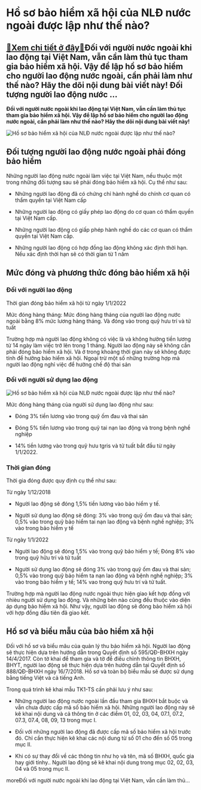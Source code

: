 Hồ sơ bảo hiểm xã hội của NLĐ nước ngoài được lập như thế nào?
==============================================================

[:gift:Xem chi tiết ở đây:gift:](https://hddtvn.com/ho-so-bao-hiem-xa-hoi-cua-nld-nuoc-ngoai-duoc-lap-nhu-the-nao/)Đối với người nước ngoài khi lao động tại Việt Nam, vẫn cần làm thủ tục tham gia bảo hiểm xã hội. Vậy để lập hồ sơ bảo hiểm cho người lao động nước ngoài, cần phải làm như thế nào? Hãy the dõi nội dung bài viết này! Đối tượng người lao động nước …
-------------------------------------------------------------------------------------------------------------------------------------------------------------------------------------------------------------------------------------------------------

**Đối với người nước ngoài khi lao động tại Việt Nam, vẫn cần làm thủ tục tham gia bảo hiểm xã hội. Vậy để lập hồ sơ bảo hiểm cho người lao động nước ngoài, cần phải làm như thế nào? Hãy the dõi nội dung bài viết này!**


![Hồ sơ bảo hiểm xã hội của NLĐ nước ngoài được lập như thế nào?](https://hddtvn.com/wp-content/uploads/2021/01/bhxh-3.jpg)


Đối tượng người lao động nước ngoài phải đóng bảo hiểm
------------------------------------------------------


Những người lao động nước ngoài làm việc tại Việt Nam, nếu thuộc một trong những đối tượng sau sẽ phải đóng bảo hiểm xã hội. Cụ thể như sau:




* Những người lao động đã có chứng chỉ hành nghề do chính cơ quan có thẩm quyền tại Việt Nam cấp

* Những người lao động có giấy phép lao động do cơ quan có thẩm quyền tại Việt Nam cấp.

* Những người lao động có giấp phép hành nghề do các cơ quan có thẩm quyền tại Việt Nam cấp.

* Những người lao động có hợp đồng lao động không xác định thời hạn. Nếu xác định thời hạn sẽ có thời gian từ 1 năm



Mức đóng và phương thức đóng bảo hiểm xã hội
--------------------------------------------


### Đối với người lao động


Thời gian đóng bảo hiểm xã hội từ ngày 1/1/2022


Mức đóng hàng tháng: Mức đóng hàng tháng của người lao động nước ngoài bằng 8% mức lương hàng tháng. Và đóng vào trong quỹ hưu trí và tử tuất


Trường hợp mà người lao động không có việc là và không hưởng tiền lương từ 14 ngày làm việc trở lên trong 1 tháng. Người lao động này sẽ không cần phải đóng bảo hiểm xã hội. Và ở trong khoảng thời gian này sẽ không được tính để hưởng bảo hiểm xã hội. Ngoại trừ một số những trường hợp mà người lao động nghỉ việc để hưởng chế độ thai sản


### Đối với người sử dụng lao động


![Hồ sơ bảo hiểm xã hội của NLĐ nước ngoài được lập như thế nào?](https://hddtvn.com/wp-content/uploads/2021/01/nguoi-nuoc-ngoai-khong-bang-cap_1305080626.jpg)


Mức đóng hàng tháng của người sử dụng lao động như sau:




* Đóng 3% tiền lương vào trong quỹ ốm đau và thai sản

* Đóng 5% tiền lương vào trong quỹ tai nạn lao động và trong bệnh nghề nghiệp

* 14% tiền lương vào trong quỹ hưu tgris và tử tuất bắt đầu từ ngày 1/1/2022.



### Thời gian đóng


Thời gia đóng được quy định cụ thể như sau:


Từ ngày 1/12/2018




* Người lao động sẽ đóng 1,5% tiền lương vào bảo hiểm y tế.

* Người sử dụng lao động sẽ đóng: 3% vào trong quỹ ốm đau và thai sản; 0,5% vào trong quỹ bảo hiểm tai nạn lao động và bệnh nghề nghiệp; 3% vào trong bảo hiểm y tế



Từ ngày 1/1/2022




* Người lao động sẽ đóng 1,5% vào trong quỹ bảo hiểm y tế; Đóng 8% vào trong quỹ hữu trí và tử tuất

* Người sử dụng lao động sẽ đóng 3% vào trong quỹ ốm đau và thai sản; 0,5% vào trong quỹ bảo hiểm ta nạn lao động và bệnh nghề nghiệp; 3% vào trong bảo hiểm y tế; 14% vao trong quỹ hưu trí và tử tuất.



Trường hợp mà người lao động nước ngoài thực hiện giao kết hợp đồng với nhièu người sử dụng lao động. Và những bên nào cũng đều thuộc vào diện áp dụng bảo hiểm xã hội. Như vậy, người lao động sẽ đóng bảo hiểm xã hội với hợp đồng đầu tiên đã giao kết.


Hồ sơ và biểu mẫu của bảo hiểm xã hội
-------------------------------------


Đối với hồ sơ và biểu mâu của quản lý thu bảo hiểm xã hội. Người lao động sẽ thực hiện dựa trên hướng dẫn trong Quyết định số 595/QĐ-BHXH ngày 14/4/2017. Còn tờ khai để tham gia và tờ để điều chỉnh thông tin BHXH, BHYT, người lao động sẽ thực hiện dựa trên hướng dẫn tại Quyết định số 888/QĐ-BHXH ngày 16/7/2018. Hồ sơ và toàn bộ biểu mẫu sẽ được sử dụng bằng tiếng Việt và cả tiếng Anh.


Trong quá trình kê khai mẫu TK1-TS cần phải lưu ý như sau:




* Những người lao động nước ngoài lần đầu tham gia BHXH bắt buộc và vẫn chưa được cấp mã số bảo hiểm xã hội. Những người lao động này sẽ kê khai nội dung và cả thông tin ở các điểm 01, 02, 03, 04, 07.1, 07.2, 07.3, 07.4, 08, 09, 13 trong mục I.

* Đối với những người lao động đã được cấp mã số bảo hiểm xã hội trước đó. Chỉ cần thực hiện kê khai các nội dung từ số 01 cho đến số 05 trong mục II.

* Khi có sự thay đổi về các thông tin như họ và tên, mã số BHXH, quốc gia hay giới tínhy.. Người lao động sẽ kê khai nội dung trong mục 02, 02, 03, 04 và 05 trong mục II.



moreĐối với người nước ngoài khi lao động tại Việt Nam, vẫn cần làm thủ…

